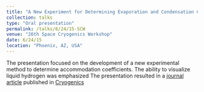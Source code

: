 ```yaml
---
title: "A New Experiment for Determining Evaporation and Condensation Coefficients of Cryogenic Propellants"
collection: talks
type: "Oral presentation"
permalink: /talks/6/24/15-SCW
venue: "26th Space Cryogenics Workshop"
date: 6/24/15
location: "Phoenix, AZ, USA"
---
```


The presentation focused on the development of a new experimental method to determine accommodation coefficients. The ability to visualize liquid hydrogen was emphasized The presentation resulted in a [journal article](http://kishanbellur.github.io/files/bellur_2016.pdf) published in [Cryogenics](https://www.journals.elsevier.com/cryogenics)
